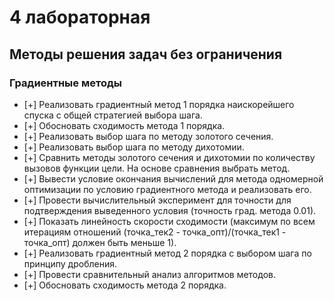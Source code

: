 # 4 лабораторная

## Методы решения задач без ограничения
### Градиентные методы

- [+] Реализовать градиентный метод 1 порядка наискорейшего спуска с общей стратегией выбора шага.
- [+] Обосновать сходимость метода 1 порядка.
- [+] Реализовать выбор шага по методу золотого сечения.
- [+] Реализовать выбор шага по методу дихотомии.
- [+] Сравнить методы золотого сечения и дихотомии по количеству вызовов функции цели. На основе сравнения выбрать метод.
- [+] Вывести условие окончания вычислений для метода одномерной оптимизации по условию градиентного метода и реализовать его.
- [+] Провести вычислительный эксперимент для точности для подтверждения выведенного условия (точность град. метода 0.01).
- [+] Показать линейность скорости сходимости (максимум по всем итерациям отношений (точка_тек2 - точка_опт)/(точка_тек1 - точка_опт) должен быть меньше 1).
- [+] Реализовать градиентный метод 2 порядка с выбором шага по принципу дробления.
- [+] Провести сравнительный анализ алгоритмов методов.
- [+] Обосновать сходимость метода 2 порядка.

